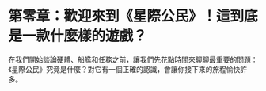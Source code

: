 # 第零章：歡迎來到《星際公民》！這到底是一款什麼樣的遊戲？

在我們開始談論硬體、船艦和任務之前，讓我們先花點時間來聊聊最重要的問題：《星際公民》究竟是什麼？對它有一個正確的認識，會讓你接下來的旅程愉快許多。
